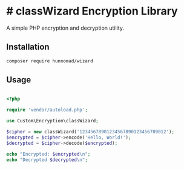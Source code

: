 # # classWizard Encryption Library

A simple PHP encryption and decryption utility.

## Installation

```bash
composer require hunnomad/wizard
```
## Usage
```php

<?php

require 'vendor/autoload.php';

use Custom\Encryption\classWizard;

$cipher = new classWizard('12345678901234567890123456789012');
$encrypted = $cipher->encode('Hello, World!');
$decrypted = $cipher->decode($encrypted);

echo "Encrypted: $encrypted\n";
echo "Decrypted $decrypted\n";
```